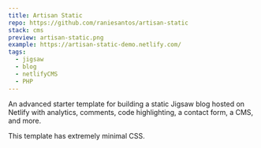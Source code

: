 ```yaml
---
title: Artisan Static
repo: https://github.com/raniesantos/artisan-static
stack: cms
preview: artisan-static.png
example: https://artisan-static-demo.netlify.com/
tags:
  - jigsaw
  - blog
  - netlifyCMS
  - PHP
---
```


An advanced starter template for building a static Jigsaw blog hosted on Netlify with analytics, comments, code highlighting, a contact form, a CMS, and more.

This template has extremely minimal CSS.

